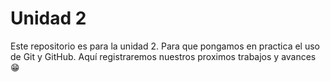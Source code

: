 # Unidad 2
Este repositorio es para la unidad 2. Para que pongamos en practica el uso de Git y GitHub. Aquí registraremos nuestros proximos trabajos y avances 😁